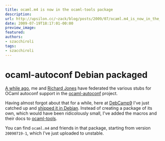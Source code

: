 ```yaml
---
title: ocaml.m4 is now in the ocaml-tools package
description:
url: http://upsilon.cc/~zack/blog/posts/2009/07/ocaml.m4_is_now_in_the_ocaml-tools_package/
date: 2009-07-19T18:17:01-00:00
preview_image:
featured:
authors:
- szacchiroli
tags:
- szacchiroli
---
```


<h1>ocaml-autoconf Debian packaged</h1>
<p><a href="http://upsilon.cc/~zack/blog/posts/2009/04/ocaml_autoconf_1.0/">A while
ago</a>, me and <a href="http://www.annexia.org/richard_w.m._jones">Richard Jones</a> have
federated the various stubs for OCaml autoconf support in the
<a href="http://ocaml-autoconf.forge.ocamlcore.org/">ocaml-autoconf</a>
project.</p>
<p>Having almost forgot about that for a while, here at <a href="http://debconf9.debconf.org/">DebCamp9</a> I've just catched up
and <a href="http://bugs.debian.org/cgi-bin/bugreport.cgi?bug=512834">shipped
it in Debian</a>. Instead of creating a package of its own, which
would have been ridicolously small, I've added the macros and their
docs to <a href="http://packages.debian.org/sid/ocaml-tools">ocaml-tools</a>.</p>
<p>You can find <code>ocaml.m4</code> and friends in that package,
starting from version <code>20090719-1</code>, which I've just
uploaded to unstable.</p>


